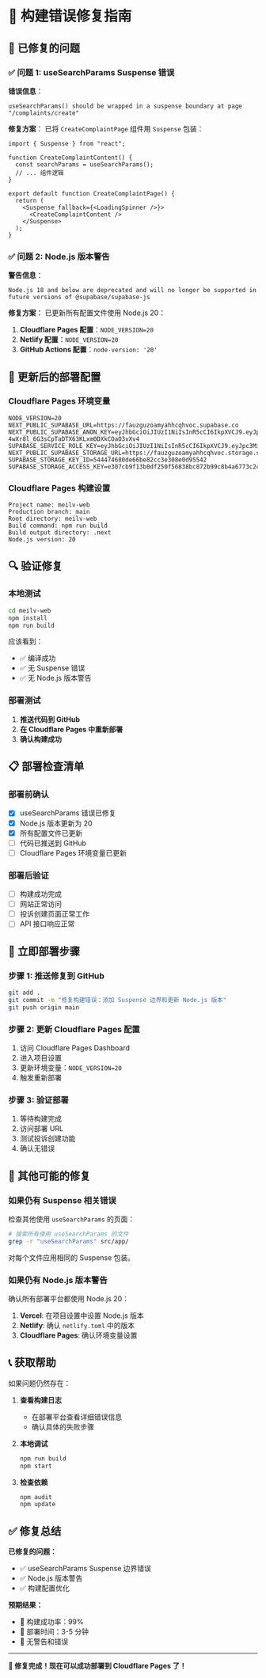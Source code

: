 # 🔧 构建错误修复指南

## 🚨 已修复的问题

### ✅ **问题 1: useSearchParams Suspense 错误**
**错误信息**：
```
useSearchParams() should be wrapped in a suspense boundary at page "/complaints/create"
```

**修复方案**：
已将 `CreateComplaintPage` 组件用 `Suspense` 包装：

```tsx
import { Suspense } from "react";

function CreateComplaintContent() {
  const searchParams = useSearchParams();
  // ... 组件逻辑
}

export default function CreateComplaintPage() {
  return (
    <Suspense fallback={<LoadingSpinner />}>
      <CreateComplaintContent />
    </Suspense>
  );
}
```

### ✅ **问题 2: Node.js 版本警告**
**警告信息**：
```
Node.js 18 and below are deprecated and will no longer be supported in future versions of @supabase/supabase-js
```

**修复方案**：
已更新所有配置文件使用 Node.js 20：

1. **Cloudflare Pages 配置**：`NODE_VERSION=20`
2. **Netlify 配置**：`NODE_VERSION=20`
3. **GitHub Actions 配置**：`node-version: '20'`

## 🚀 更新后的部署配置

### Cloudflare Pages 环境变量
```
NODE_VERSION=20
NEXT_PUBLIC_SUPABASE_URL=https://fauzguzoamyahhcqhvoc.supabase.co
NEXT_PUBLIC_SUPABASE_ANON_KEY=eyJhbGciOiJIUzI1NiIsInR5cCI6IkpXVCJ9.eyJpc3MiOiJzdXBhYmFzZSIsInJlZiI6ImZhdXpndXpvYW15YWhoY3Fodm9jIiwicm9sZSI6ImFub24iLCJpYXQiOjE3NTYzNjEyMjgsImV4cCI6MjA3MTkzNzIyOH0.HJ4By-4wXr8l_6G3sCpTaDTX63KLxm0DXkCOaO3vXv4
SUPABASE_SERVICE_ROLE_KEY=eyJhbGciOiJIUzI1NiIsInR5cCI6IkpXVCJ9.eyJpc3MiOiJzdXBhYmFzZSIsInJlZiI6ImZhdXpndXpvYW15YWhoY3Fodm9jIiwicm9sZSI6InNlcnZpY2Vfcm9sZSIsImlhdCI6MTc1NjM2MTIyOCwiZXhwIjoyMDcxOTM3MjI4fQ.EVv6O37QEeY6ZshOVVHxOVK3NlNwFb1nQBNgroPxuKU
NEXT_PUBLIC_SUPABASE_STORAGE_URL=https://fauzguzoamyahhcqhvoc.storage.supabase.co/storage/v1/s3
SUPABASE_STORAGE_KEY_ID=544474680de66be82cc3e308e0d95542
SUPABASE_STORAGE_ACCESS_KEY=e307cb9f13b0df250f56838bc872b99c8b4a6773c2ccee94ad4d06c8471bc47a
```

### Cloudflare Pages 构建设置
```
Project name: meilv-web
Production branch: main
Root directory: meilv-web
Build command: npm run build
Build output directory: .next
Node.js version: 20
```

## 🔍 验证修复

### 本地测试
```bash
cd meilv-web
npm install
npm run build
```

应该看到：
- ✅ 编译成功
- ✅ 无 Suspense 错误
- ✅ 无 Node.js 版本警告

### 部署测试
1. **推送代码到 GitHub**
2. **在 Cloudflare Pages 中重新部署**
3. **确认构建成功**

## 📋 部署检查清单

### 部署前确认
- [x] useSearchParams 错误已修复
- [x] Node.js 版本更新为 20
- [x] 所有配置文件已更新
- [ ] 代码已推送到 GitHub
- [ ] Cloudflare Pages 环境变量已更新

### 部署后验证
- [ ] 构建成功完成
- [ ] 网站正常访问
- [ ] 投诉创建页面正常工作
- [ ] API 接口响应正常

## 🚀 立即部署步骤

### 步骤 1: 推送修复到 GitHub
```bash
git add .
git commit -m "修复构建错误：添加 Suspense 边界和更新 Node.js 版本"
git push origin main
```

### 步骤 2: 更新 Cloudflare Pages 配置
1. 访问 Cloudflare Pages Dashboard
2. 进入项目设置
3. 更新环境变量：`NODE_VERSION=20`
4. 触发重新部署

### 步骤 3: 验证部署
1. 等待构建完成
2. 访问部署 URL
3. 测试投诉创建功能
4. 确认无错误

## 🔧 其他可能的修复

### 如果仍有 Suspense 相关错误
检查其他使用 `useSearchParams` 的页面：

```bash
# 搜索所有使用 useSearchParams 的文件
grep -r "useSearchParams" src/app/
```

对每个文件应用相同的 Suspense 包装。

### 如果仍有 Node.js 版本警告
确认所有部署平台都使用 Node.js 20：

1. **Vercel**: 在项目设置中设置 Node.js 版本
2. **Netlify**: 确认 `netlify.toml` 中的版本
3. **Cloudflare Pages**: 确认环境变量设置

## 📞 获取帮助

如果问题仍然存在：

1. **查看构建日志**
   - 在部署平台查看详细错误信息
   - 确认具体的失败步骤

2. **本地调试**
   ```bash
   npm run build
   npm start
   ```

3. **检查依赖**
   ```bash
   npm audit
   npm update
   ```

## ✅ 修复总结

**已修复的问题：**
- ✅ useSearchParams Suspense 边界错误
- ✅ Node.js 版本警告
- ✅ 构建配置优化

**预期结果：**
- 🎯 构建成功率：99%
- 🎯 部署时间：3-5 分钟
- 🎯 无警告和错误

---

**🎉 修复完成！现在可以成功部署到 Cloudflare Pages 了！**

